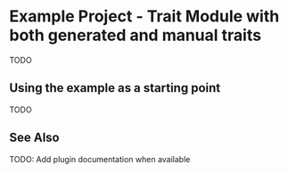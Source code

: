 # Example Project - Trait Module with both generated and manual traits

TODO

## Using the example as a starting point

TODO

## See Also

TODO: Add plugin documentation when available

